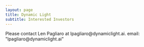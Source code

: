 ```yaml
---
layout: page
title: Dynamic Light
subtitle: Interested Investors
---
```

<div>
Please contact Len Pagliaro at lpagliaro@dynamiclight.ai.
    email: "lpagliaro@dynamiclight.ai"

</div>
